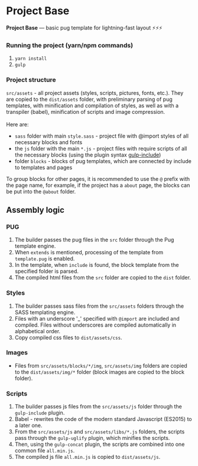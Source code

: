# Project Base

<strong>Project Base</strong> — basic pug template for lightning-fast layout ⚡⚡⚡

### Running the project (yarn/npm commands)

1. `yarn install`
2. `gulp`

### Project structure

`src/assets` - all project assets (styles, scripts, pictures, fonts, etc.). They are copied to the `dist/assets` folder, with preliminary parsing of pug templates, with minification and compilation of styles, as well as with a transpiler (babel), minification of scripts and image compression.<br><br>
Here are:
- `sass` folder with main `style.sass` - project file with @import styles of all necessary blocks and fonts
- the `js` folder with the main `*.js` - project files with require scripts of all the necessary blocks (using the plugin syntax [gulp-include](https://www.npmjs.com/package/gulp-include#include-directives))
- folder `blocks` - blocks of pug templates, which are connected by include to templates and pages

To group blocks for other pages, it is recommended to use the `@` prefix with the page name, for example, if the project has a `about` page, the blocks can be put into the `@about` folder.

## Assembly logic
### PUG
1. The builder passes the pug files in the `src` folder through the Pug template engine.
2. When `extends` is mentioned, processing of the template from `template.pug` is enabled.
3. In the template, when `include` is found, the block template from the specified folder is parsed.
4. The compiled html files from the `src` folder are copied to the `dist` folder.

### Styles
1. The builder passes sass files from the `src/assets` folders through the SASS templating engine.
1. Files with an underscore '_' specified with `@import` are included and compiled. Files without underscores are compiled automatically in alphabetical order.
1. Copy compiled css files to `dist/assets/css`.

### Images
* Files from `src/assets/blocks/*/img`, `src/assets/img` folders are copied to the `dist/assets/img/*` folder (block images are copied to the block folder).

### Scripts
1. The builder passes js files from the `src/assets/js` folder through the `gulp-include` plugin.
2. Babel - rewrites the code of the modern standard Javascript (ES2015) to a later one.
3. From the `src/assets/js` and `src/assets/libs/*.js` folders, the scripts pass through the `gulp-uglify` plugin, which minifies the scripts.
4. Then, using the `gulp-concat` plugin, the scripts are combined into one common file `all.min.js`.
5. The compiled js file `all.min.js` is copied to `dist/assets/js`.
